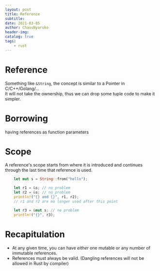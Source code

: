 ```yaml
---
layout: post
title: Reference
subtitle: 
date: 2021-03-05
author: ChaosNyaruko
header-img: 
catalog: true
tags:
    - rust
---
```

# Reference
Something like `&String`, the concept is similar to a Pointer  in C/C++/Golang/...  
It will not take the ownership, thus we can drop some tuple code to make it simpler.

# Borrowing
having references as function parameters

# Scope
A reference's scope starts from where it is introduced and continues through the last time that reference is used.
```Rust
	let mut s = String::from("hello");

	let r1 = &s; // no problem
	let r2 = &s; // no problem
	println!("{} and {}", r1, r2);
	// r1 and r2 are no longer used after this point

	let r3 = &mut s; // no problem
	println!("{}", r3);
```

# Recapitulation
- At any given time, you can have *either* one mutable or any number of immutable references.
- References must always be valid. (Dangling references will not be allowed in Rust by compiler)

